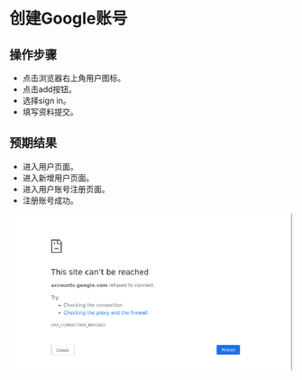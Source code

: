 # 创建Google账号

## 操作步骤

- 点击浏览器右上角用户图标。
- 点击add按钮。
- 选择sign in。
- 填写资料提交。

## 预期结果

- 进入用户页面。
- 进入新增用户页面。
- 进入用户账号注册页面。
- 注册账号成功。

![创建Google账号-1](./img/创建Google账号-1.png)
